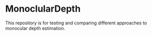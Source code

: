 # MonoclularDepth

This repository is for testing and comparing different approaches to monocular depth estimation.
